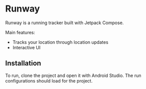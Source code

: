 # Runway
Runway is a running tracker built with Jetpack Compose.

Main features:
- Tracks your location through location updates
- Interactive UI

## Installation
To run, clone the project and open it with Android Studio. The run configurations should load for the project.

